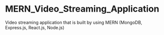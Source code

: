 # MERN_Video_Streaming_Application
Video streaming application that is built by using MERN (MongoDB, Express.js, React.js, Node.js) 
